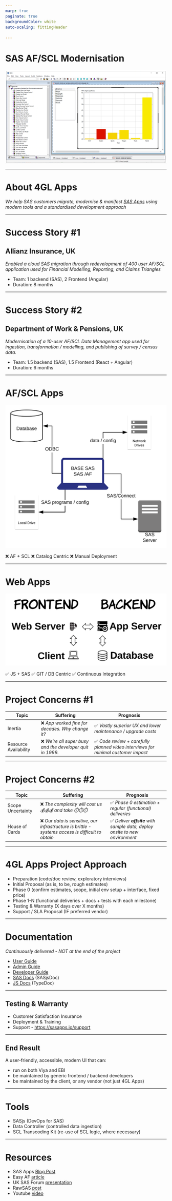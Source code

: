 ```yaml
---
marp: true
paginate: true
backgroundColor: white
auto-scaling: fittingHeader

---
```

<!--
npx @marp-team/marp-cli slides/af.md -o af/index.html --html=true
-->

<script>
  var _paq = window._paq = window._paq || [];
  /* tracker methods like "setCustomDimension" should be called before "trackPageView" */
  _paq.push(['trackPageView']);
  _paq.push(['enableLinkTracking']);
  (function() {
    var u="https://analytics.4gl.io/";
    _paq.push(['setTrackerUrl', u+'matomo.php']);
    _paq.push(['setSiteId', '10']);
    var d=document, g=d.createElement('script'), s=d.getElementsByTagName('script')[0];
    g.async=true; g.src=u+'matomo.js'; s.parentNode.insertBefore(g,s);
  })();
</script>
<!-- header: ![h:6em align:right](../img/4gl-logo2.png) -->

# SAS AF/SCL Modernisation

![bg right:64% height:550](../img/afscreen.png)


---
<!-- header: ![h:4em align:right](../img/4gl-logo2.png) -->
# About 4GL Apps

_We help SAS customers migrate, modernise & manifest [SAS Apps](https://sasapps.io) using modern tools and a standardised development approach_

---

# Success Story #1

## Allianz Insurance, UK

_Enabled a cloud SAS migration through redevelopment of 400 user AF/SCL application used for Financial Modelling, Reporting, and Claims Triangles_

- Team: 1 backend (SAS), 2 Frontend (Angular)
- Duration: 8 months

---

# Success Story #2

## Department of Work & Pensions, UK

_Modernisation of a 10-user AF/SCL Data Management app used for ingestion, transformation / modelling, and publishing of survey / census data._

- Team: 1.5 backend (SAS), 1.5 Frontend (React + Angular)
- Duration: 6 months

---

# AF/SCL Apps

![bg right:60% height:640](../img/sasaf2.svg)

❌ AF + SCL
❌ Catalog Centric
❌ Manual Deployment

---

# Web Apps

![bg right:60% height:340](../img/sasaf3.svg)

✅ JS + SAS
✅ GIT / DB Centric
✅ Continuous Integration

---

# Project Concerns #1

|Topic|Suffering|Prognosis|
|---|---|---|
|Inertia|❌ _App worked fine for decades. Why change it?_|✅ _Vastly superior UX and lower maintenance / upgrade costs_|
|Resource Availability|❌ _We're all super busy and the developer quit in 1999._|✅ _Code review + carefully planned video interviews for minimal customer impact_ |


---

# Project Concerns #2

|Topic|Suffering|Prognosis|
|---|---|---|
|Scope Uncertainty|❌ _The complexity will cost us 💰💰💰 and take ⏱️⏱️⏱️_|✅  _Phase 0 estimation + regular (functional) deliveries_|
|House of Cards|❌ _Our data is sensitive, our infrastructure is brittle - systems access is difficult to obtain_|✅ _Deliver **offsite** with sample data, deploy onsite to new environment_|

---

# 4GL Apps Project Approach

- Preparation (code/doc review, exploratory interviews)
- Initial Proposal (as is, to be, rough estimates)
- Phase 0 (confirm estimates, scope, initial env setup + interface, fixed price)
- Phase 1-N (functional deliveries + docs + tests with each milestone)
- Testing & Warranty (X days over X months)
- Support / SLA Proposal (IF preferred vendor)

---
# Documentation

_Continuously delivered - NOT at the end of the project_

- [User Guide](https://sasjs.github.io/docs/#/?id=%2fuser-guide%2fuser-overview)
- [Admin Guide](https://sasjs.github.io/docs/#/admin-guide/admin-overview)
- [Developer Guide](https://sasjs.github.io/docs/#/developer-guide/developer-overview)
- [SAS Docs](https://core.sasjs.io/) (SASjsDoc)
- [JS Docs](https://adapter.sasjs.io/) (TypeDoc)

---

## Testing & Warranty

- Customer Satisfaction Insurance
- Deployment & Training
- Support - https://sasapps.io/support

---

## End Result

A user-friendly, accessible, modern UI that can:

- run on both Viya and EBI
- be maintained by generic frontend / backend developers
- be maintained by the client, or any vendor (not just 4GL Apps)

---

# Tools

- SASjs (DevOps for SAS)
- Data Controller (controlled data ingestion)
- SCL Transcoding Kit (re-use of SCL logic, where necessary)


---
# Resources

- SAS Apps [Blog Post](https://sasapps.io/modernising-legacy-sas-scl-af-applications)
- Easy AF [article](https://www.linkedin.com/pulse/easy-af-scl-modernisation-html5-sas-allan-bowe/)
- UK SAS Forum [presentation](https://drive.google.com/file/d/1RMLxFccaXYh35IGnbcFjISFmZUIdetUO/view)
- RawSAS [post](https://rawsas.com/modernising-legacy-sas-scl-af-applications/)
- Youtube [video](https://www.youtube.com/watch?v=G_M1t6hTMJQ)
